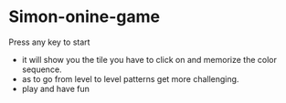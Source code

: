 # Simon-onine-game
Press any key to start

- it will show you the tile you have to click on and memorize the color sequence.
- as to go from level to level patterns get more challenging.
- play and have fun